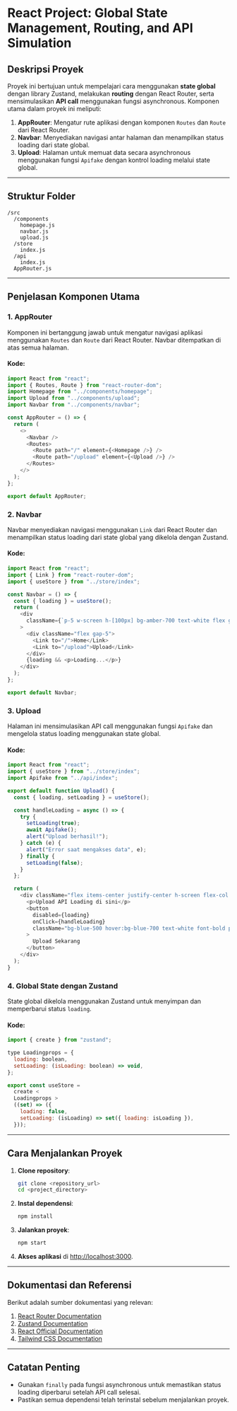# React Project: Global State Management, Routing, and API Simulation

## Deskripsi Proyek

Proyek ini bertujuan untuk mempelajari cara menggunakan **state global** dengan library Zustand, melakukan **routing** dengan React Router, serta mensimulasikan **API call** menggunakan fungsi asynchronous. Komponen utama dalam proyek ini meliputi:

1. **AppRouter**: Mengatur rute aplikasi dengan komponen `Routes` dan `Route` dari React Router.
2. **Navbar**: Menyediakan navigasi antar halaman dan menampilkan status loading dari state global.
3. **Upload**: Halaman untuk memuat data secara asynchronous menggunakan fungsi `Apifake` dengan kontrol loading melalui state global.

---

## Struktur Folder

```
/src
  /components
    homepage.js
    navbar.js
    upload.js
  /store
    index.js
  /api
    index.js
  AppRouter.js
```

---

## Penjelasan Komponen Utama

### 1. **AppRouter**

Komponen ini bertanggung jawab untuk mengatur navigasi aplikasi menggunakan `Routes` dan `Route` dari React Router. Navbar ditempatkan di atas semua halaman.

#### Kode:

```javascript
import React from "react";
import { Routes, Route } from "react-router-dom";
import Homepage from "../components/homepage";
import Upload from "../components/upload";
import Navbar from "../components/navbar";

const AppRouter = () => {
  return (
    <>
      <Navbar />
      <Routes>
        <Route path="/" element={<Homepage />} />
        <Route path="/upload" element={<Upload />} />
      </Routes>
    </>
  );
};

export default AppRouter;
```

### 2. **Navbar**

Navbar menyediakan navigasi menggunakan `Link` dari React Router dan menampilkan status loading dari state global yang dikelola dengan Zustand.

#### Kode:

```javascript
import React from "react";
import { Link } from "react-router-dom";
import { useStore } from "../store/index";

const Navbar = () => {
  const { loading } = useStore();
  return (
    <div
      className={`p-5 w-screen h-[100px] bg-amber-700 text-white flex gap-10 justify-between items-center font-bold`}
    >
      <div className="flex gap-5">
        <Link to="/">Home</Link>
        <Link to="/upload">Upload</Link>
      </div>
      {loading && <p>Loading...</p>}
    </div>
  );
};

export default Navbar;
```

### 3. **Upload**

Halaman ini mensimulasikan API call menggunakan fungsi `Apifake` dan mengelola status loading menggunakan state global.

#### Kode:

```javascript
import React from "react";
import { useStore } from "../store/index";
import Apifake from "../api/index";

export default function Upload() {
  const { loading, setLoading } = useStore();

  const handleLoading = async () => {
    try {
      setLoading(true);
      await Apifake();
      alert("Upload berhasil!");
    } catch (e) {
      alert("Error saat mengakses data", e);
    } finally {
      setLoading(false);
    }
  };

  return (
    <div className="flex items-center justify-center h-screen flex-col gap-2">
      <p>Upload API Loading di sini</p>
      <button
        disabled={loading}
        onClick={handleLoading}
        className="bg-blue-500 hover:bg-blue-700 text-white font-bold py-2 px-4 rounded disabled:bg-red-800"
      >
        Upload Sekarang
      </button>
    </div>
  );
}
```

### 4. **Global State dengan Zustand**

State global dikelola menggunakan Zustand untuk menyimpan dan memperbarui status `loading`.

#### Kode:

```javascript
import { create } from "zustand";

type Loadingprops = {
  loading: boolean,
  setLoading: (isLoading: boolean) => void,
};

export const useStore =
  create <
  Loadingprops >
  ((set) => ({
    loading: false,
    setLoading: (isLoading) => set({ loading: isLoading }),
  }));
```

---

## Cara Menjalankan Proyek

1. **Clone repository**:
   ```bash
   git clone <repository_url>
   cd <project_directory>
   ```
2. **Instal dependensi**:
   ```bash
   npm install
   ```
3. **Jalankan proyek**:
   ```bash
   npm start
   ```
4. **Akses aplikasi** di [http://localhost:3000](http://localhost:3000).

---

## Dokumentasi dan Referensi

Berikut adalah sumber dokumentasi yang relevan:

1. [React Router Documentation](https://reactrouter.com/en/main)
2. [Zustand Documentation](https://docs.pmnd.rs/zustand/getting-started/introduction)
3. [React Official Documentation](https://react.dev/)
4. [Tailwind CSS Documentation](https://tailwindcss.com/docs/installation)

---

## Catatan Penting

- Gunakan `finally` pada fungsi asynchronous untuk memastikan status loading diperbarui setelah API call selesai.
- Pastikan semua dependensi telah terinstal sebelum menjalankan proyek.
